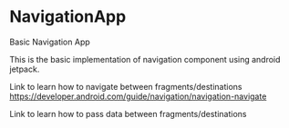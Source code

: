 # NavigationApp
Basic Navigation App

This is the basic implementation of navigation component using android jetpack.

Link to learn how to navigate between fragments/destinations
https://developer.android.com/guide/navigation/navigation-navigate

Link to learn how to pass data between fragments/destinations
